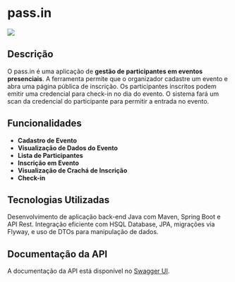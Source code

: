 # pass.in

![](https://i.imgur.com/2RuP1Wf.png)

## Descrição

O pass.in é uma aplicação de **gestão de participantes em eventos presenciais**.
A ferramenta permite que o organizador cadastre um evento e abra uma página pública de inscrição.
Os participantes inscritos podem emitir uma credencial para check-in no dia do evento.
O sistema fará um scan da credencial do participante para permitir a entrada no evento.

## Funcionalidades

- **Cadastro de Evento**
- **Visualização de Dados do Evento**
- **Lista de Participantes**
- **Inscrição em Evento**
- **Visualização de Crachá de Inscrição**
- **Check-in**

## Tecnologias Utilizadas

Desenvolvimento de aplicação back-end Java com Maven, Spring Boot e API Rest. Integração eficiente com HSQL Database, JPA, migrações via Flyway, e uso de DTOs para manipulação de dados.

## Documentação da API

A documentação da API está disponível no [Swagger UI](https://nlw-unite-nodejs.onrender.com/docs/static/index.html).
